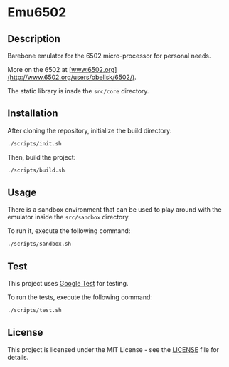 # Emu6502

## Description

Barebone emulator for the 6502 micro-processor for personal needs.

More on the 6502 at [www.6502.org](http://www.6502.org/users/obelisk/6502/).

The static library is insde the `src/core` directory.

## Installation

After cloning the repository, initialize the build directory:

```bash
./scripts/init.sh
```

Then, build the project:

```bash
./scripts/build.sh
```

## Usage

There is a sandbox environment that can be used to play around with the emulator inside the `src/sandbox` directory.

To run it, execute the following command:

```bash
./scripts/sandbox.sh
```

## Test

This project uses [Google Test](https://github.com/google/googletest) for testing.

To run the tests, execute the following command:

```bash
./scripts/test.sh
```

## License

This project is licensed under the MIT License - see the [LICENSE](LICENSE) file for details.